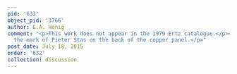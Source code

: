```yaml
---
pid: '633'
object_pid: '3766'
author: E.A. Honig
comment: "<p>This work does not appear in the 1979 Ertz catalogue.</p><p>There is
  the mark of Pieter Stas on the back of the copper panel.</p>"
post_date: July 18, 2015
order: '632'
collection: discussion
---
```

